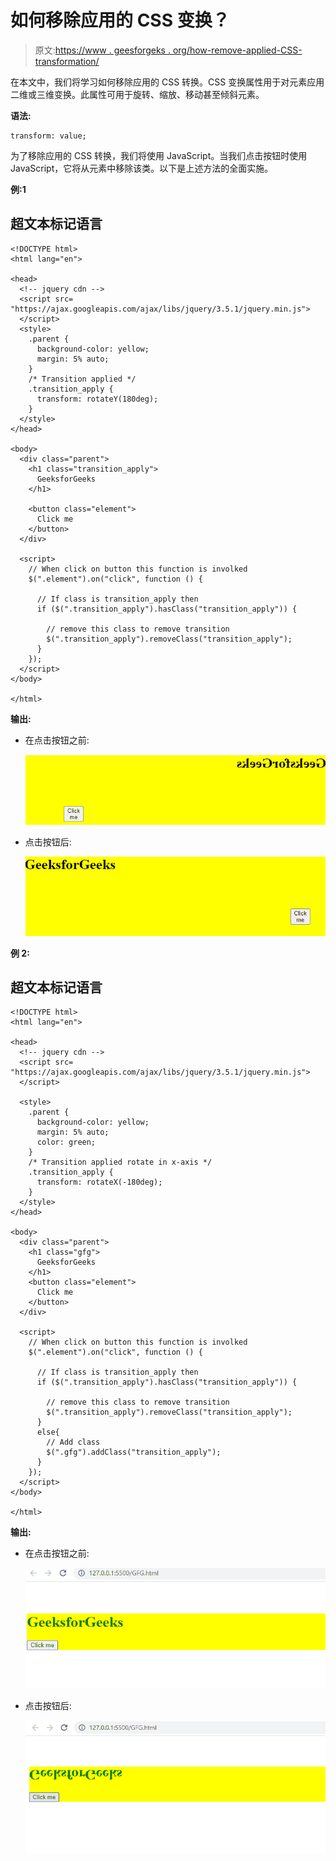 # 如何移除应用的 CSS 变换？

> 原文:[https://www . geesforgeks . org/how-remove-applied-CSS-transformation/](https://www.geeksforgeeks.org/how-to-remove-applied-css-transformation/)

在本文中，我们将学习如何移除应用的 CSS 转换。CSS 变换属性用于对元素应用二维或三维变换。此属性可用于旋转、缩放、移动甚至倾斜元素。

**语法:**

```
transform: value;
```

为了移除应用的 CSS 转换，我们将使用 JavaScript。当我们点击按钮时使用 JavaScript，它将从元素中移除该类。以下是上述方法的全面实施。

**例:1**

## 超文本标记语言

```
<!DOCTYPE html>
<html lang="en">

<head>
  <!-- jquery cdn -->
  <script src=
"https://ajax.googleapis.com/ajax/libs/jquery/3.5.1/jquery.min.js">
  </script>
  <style>
    .parent {
      background-color: yellow;
      margin: 5% auto;
    }
    /* Transition applied */
    .transition_apply {
      transform: rotateY(180deg);
    }
  </style>
</head>

<body>
  <div class="parent">
    <h1 class="transition_apply">
      GeeksforGeeks
    </h1>

    <button class="element">
      Click me
    </button>
  </div>

  <script>
    // When click on button this function is involked
    $(".element").on("click", function () {

      // If class is transition_apply then 
      if ($(".transition_apply").hasClass("transition_apply")) {

        // remove this class to remove transition
        $(".transition_apply").removeClass("transition_apply");
      }
    });
  </script>
</body>

</html>
```

**输出:**

*   在点击按钮之前:

    ![](img/be2e94d6d31e1b8d2d293e649cded3f9.png)

*   点击按钮后:

    ![](img/588198b27f09360e9300f121db12b4cf.png)

**例 2:**

## 超文本标记语言

```
<!DOCTYPE html>
<html lang="en">

<head>
  <!-- jquery cdn -->
  <script src=
"https://ajax.googleapis.com/ajax/libs/jquery/3.5.1/jquery.min.js">
  </script>

  <style>
    .parent {
      background-color: yellow;
      margin: 5% auto;
      color: green;
    }
    /* Transition applied rotate in x-axis */
    .transition_apply {
      transform: rotateX(-180deg);
    }
  </style>
</head>

<body>
  <div class="parent">
    <h1 class="gfg">
      GeeksforGeeks
    </h1>
    <button class="element">
      Click me
    </button>
  </div>

  <script>
    // When click on button this function is involked
    $(".element").on("click", function () {

      // If class is transition_apply then 
      if ($(".transition_apply").hasClass("transition_apply")) {

        // remove this class to remove transition
        $(".transition_apply").removeClass("transition_apply");
      }
      else{
        // Add class
        $(".gfg").addClass("transition_apply");
      }
    });
  </script>
</body>

</html>
```

**输出:**

*   在点击按钮之前:

    ![](img/93a4c28d629d804211bf035b6c99de8f.png)

*   点击按钮后:

    ![](img/63bb27712c711c204633bc8bb8064a7c.png)